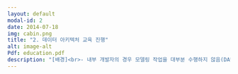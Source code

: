 ```yaml
---
layout: default
modal-id: 2
date: 2014-07-18
img: cabin.png
title: "2. 데이터 아키텍처 교육 진행"
alt: image-alt
Pdf: education.pdf
description: "[배경]<br>- 내부 개발자의 경우 모델링 작업을 대부분 수행하지 않음(DA팀에서 수행)<br>- 따라서 ERD 해석을 제대로 못하다 보니, 업무에 거의 활용하지 않음<br>- ERD로 DB 구조도 제대로 파악하지 않고 SQL을 무작정 작성하는 사례가 많음<br>- ERD는 DB 설계 시에만 사용되는 것이 아닌, 현업과 개발자 그리고 개발자와 DA의 소통을 돕는 도구라고 생각하여 현업 직원 또한 데이터 모델에 대한 기본 지식이 있어야 한다고 판단함<br>- 그리고 데이터 아키텍처의 중요성에 대한 인식이 바뀌어야 전행 데이터 품질이 향상될 수 있다고 생각함<br><br><br>[해결]<br>- 데이터 아키텍처 인식개선 및 임직원 데이터 활용능력 강화를 위한 교육 기획<br>- 전체 IT개발자, 현업 부서 직원 중 희망자에 한하여 교육 진행(100명 이상 희망)<br>- 데이터 아키텍처 정의/필요성, 당행 아키텍처 구조, 데이터 표준화(단어/속성/코드) 정의 및 사례, 데이터베이스 기초, ERD 기초에 대한 교육 진행<br>- 교육 후 만족도 조사 설문 결과 90프로 이상 재참석 의사를 밝힘"
---
```

